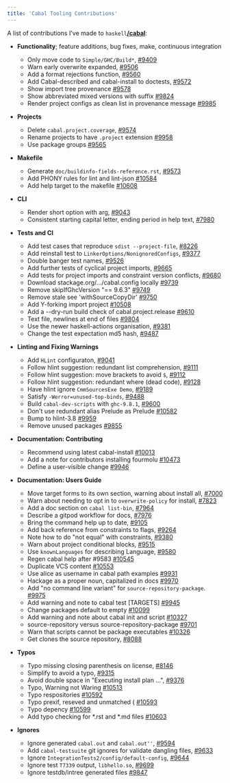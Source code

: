 ```yaml
---
title: 'Cabal Tooling Contributions'
---
```

A list of contributions I've made to `haskell`[**/cabal**](https://github.com/haskell/cabal):

- **Functionality**; feature additions, bug fixes, make, continuous integration
    - Only move code to `Simple/GHC/Build*`,
      [#9409](https://github.com/haskell/cabal/pull/9409)
    - Warn early overwrite expanded,
      [#9506](https://github.com/haskell/cabal/pull/9506)
    - Add a format rejections function,
      [#9560](https://github.com/haskell/cabal/pull/9560)
    - Add Cabal-described and cabal-install to doctests,
      [#9572](https://github.com/haskell/cabal/pull/9572)
    - Show import tree provenance
      [#9578](https://github.com/haskell/cabal/pull/9578)
    - Show abbreviated mixed versions with suffix
      [#9824](https://github.com/haskell/cabal/pull/9824)
    - Render project configs as clean list in provenance message
      [#9985](https://github.com/haskell/cabal/pull/9985)

- **Projects**
    - Delete `cabal.project.coverage`,
      [#9574](https://github.com/haskell/cabal/pull/9574)
    - Rename projects to have `.project` extension
      [#9958](https://github.com/haskell/cabal/pull/9958)
    - Use package groups
      [#9565](https://github.com/haskell/cabal/pull/9565)

- **Makefile**
    - Generate `doc/buildinfo-fields-reference.rst`,
      [#9573](https://github.com/haskell/cabal/pull/9573)
    - Add PHONY rules for lint and lint-json
      [#10584](https://github.com/haskell/cabal/pull/10584)
    - Add help target to the makefile
      [#10608](https://github.com/haskell/cabal/pull/10608)

- **CLI**
    - Render short option with arg,
      [#9043](https://github.com/haskell/cabal/pull/9043)
    - Consistent starting capital letter, ending period in help text,
      [#7980](https://github.com/haskell/cabal/pull/7980)

- **Tests and CI**
    - Add test cases that reproduce `sdist --project-file`,
      [#8226](https://github.com/haskell/cabal/pull/8226)
    - Add reinstall test to `LinkerOptions/NonignoredConfigs`,
      [#9377](https://github.com/haskell/cabal/pull/9377)
    - Double banger test names,
      [#9526](https://github.com/haskell/cabal/pull/9526)
    - Add further tests of cyclical project imports,
      [#9665](https://github.com/haskell/cabal/pull/9665)
    - Add tests for project imports and constraint version conflicts,
      [#9680](https://github.com/haskell/cabal/pull/9680)
    - Download stackage.org/.../cabal.config locally
      [#9739](https://github.com/haskell/cabal/pull/9739)
    - Remove skipIfGhcVersion "== 9.6.3"
      [#9749](https://github.com/haskell/cabal/pull/9749)
    - Remove stale see 'withSourceCopyDir'
      [#9750](https://github.com/haskell/cabal/pull/9750)
    - Add Y-forking import project
      [#10508](https://github.com/haskell/cabal/pull/10508)
    - Add a --dry-run build check of cabal.project.release
      [#9610](https://github.com/haskell/cabal/pull/9610)
    - Text file, newlines at end of files
      [#9804](https://github.com/haskell/cabal/pull/9804)
    - Use the newer haskell-actions organisation,
      [#9381](https://github.com/haskell/cabal/pull/9381)
    - Change the test expectation md5 hash,
      [#9487](https://github.com/haskell/cabal/pull/9487)

- **Linting and Fixing Warnings**
    - Add `HLint` configuraton,
      [#9041](https://github.com/haskell/cabal/pull/9041)
    - Follow hlint suggestion: redundant list comprehension,
      [#9111](https://github.com/haskell/cabal/pull/9111)
    - Follow hlint suggestion: move brackets to avoid `$`,
      [#9112](https://github.com/haskell/cabal/pull/9112)
    - Follow hlint suggestion: redundant where (dead code),
      [#9128](https://github.com/haskell/cabal/pull/9128)
    - Have hlint ignore `CmmSourcesExe Demo`,
      [#9189](https://github.com/haskell/cabal/pull/9189)
    - Satisfy `-Werror=unused-top-binds`,
      [#9488](https://github.com/haskell/cabal/pull/9488)
    - Build `cabal-dev-scripts` with `ghc-9.8.1`,
      [#9600](https://github.com/haskell/cabal/pull/9600)
    - Don't use redundant alias Prelude as Prelude
      [#10582](https://github.com/haskell/cabal/pull/10582)
    - Bump to hlint-3.8
      [#9959](https://github.com/haskell/cabal/pull/9959)
    - Remove unused packages
      [#9855](https://github.com/haskell/cabal/pull/9855)

- **Documentation: Contributing**
    - Recommend using latest cabal-install
      [#10013](https://github.com/haskell/cabal/pull/10013)
    - Add a note for contributors installing fourmolu
      [#10473](https://github.com/haskell/cabal/pull/10473)
    - Define a user-visible change
      [#9946](https://github.com/haskell/cabal/pull/9946)

- **Documentation: Users Guide**
    - Move target forms to its own section, warning about install all,
      [#7000](https://github.com/haskell/cabal/pull/7000)
    - Warn about needing to opt in to `overwrite-policy` for install,
      [#7823](https://github.com/haskell/cabal/pull/7823)
    - Add a doc section on `cabal list-bin`,
      [#7964](https://github.com/haskell/cabal/pull/7964)
    - Describe a gitpod workflow for docs,
      [#7976](https://github.com/haskell/cabal/pull/7976)
    - Bring the command help up to date,
      [#9105](https://github.com/haskell/cabal/pull/9105)
    - Add back reference from constraints to flags,
      [#9264](https://github.com/haskell/cabal/pull/9264)
    - Note how to do "not equal" with constraints,
      [#9380](https://github.com/haskell/cabal/pull/9380)
    - Warn about project conditional blocks,
      [#9515](https://github.com/haskell/cabal/pull/9515)
    - Use `knownLanguages` for describing Language,
      [#9580](https://github.com/haskell/cabal/pull/9580)
    - Regen cabal help after #9583
      [#10545](https://github.com/haskell/cabal/pull/10545)
    - Duplicate VCS content
      [#10553](https://github.com/haskell/cabal/pull/10553)
    - Use alice as username in cabal path examples
      [#9931](https://github.com/haskell/cabal/pull/9931)
    - Hackage as a proper noun, capitalized in docs
      [#9970](https://github.com/haskell/cabal/pull/9970)
    - Add "no command line variant" for `source-repository-package`.
      [#9975](https://github.com/haskell/cabal/pull/9975)
    - Add warning and note to cabal test [TARGETS]
      [#9945](https://github.com/haskell/cabal/pull/9945)
    - Change packages default to empty
      [#10099](https://github.com/haskell/cabal/pull/10099)
    - Add warning and note about cabal init and script
      [#10327](https://github.com/haskell/cabal/pull/10327)
    - source-repository versus source-repository-package
      [#9701](https://github.com/haskell/cabal/pull/9701)
    - Warn that scripts cannot be package executables
      [#10326](https://github.com/haskell/cabal/pull/10326)
    - Get clones the source repository,
      [#8088](https://github.com/haskell/cabal/pull/8088)

- **Typos**
    - Typo missing closing parenthesis on license,
      [#8146](https://github.com/haskell/cabal/pull/8146)
    - Simplify to avoid a typo,
      [#9315](https://github.com/haskell/cabal/pull/9315)
    - Avoid double space in "Executing install plan ...",
      [#9376](https://github.com/haskell/cabal/pull/9376)
    - Typo, Warning not Waring
      [#10513](https://github.com/haskell/cabal/pull/10513)
    - Typo respositories
      [#10592](https://github.com/haskell/cabal/pull/10592)
    - Typo prexif, reseved and unmatched (
      [#10593](https://github.com/haskell/cabal/pull/10593)
    - Typo depency
      [#10599](https://github.com/haskell/cabal/pull/10599)
    - Add typo checking for *.rst and *.md files
      [#10603](https://github.com/haskell/cabal/pull/10603)

- **Ignores**
    - Ignore generated `cabal.out` and `cabal.out''`,
      [#9594](https://github.com/haskell/cabal/pull/9594)
    - Add `cabal-testsuite` git ignores for validate dangling files,
      [#9633](https://github.com/haskell/cabal/pull/9633)
    - Ignore `IntegrationTests2/config/default-config`,
      [#9644](https://github.com/haskell/cabal/pull/9644)
    - Ignore test `T7339` output, `libhello.so`,
      [#9699](https://github.com/haskell/cabal/pull/9699)
    - Ignore testdb/intree generated files
      [#9847](https://github.com/haskell/cabal/pull/9847)
